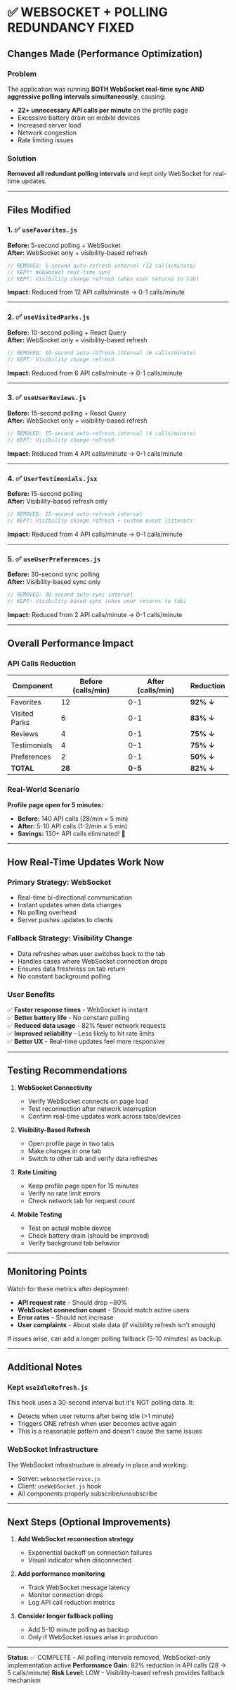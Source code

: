 # ✅ WEBSOCKET + POLLING REDUNDANCY FIXED

## Changes Made (Performance Optimization)

### Problem
The application was running **BOTH WebSocket real-time sync AND aggressive polling intervals simultaneously**, causing:
- **22+ unnecessary API calls per minute** on the profile page
- Excessive battery drain on mobile devices
- Increased server load
- Network congestion
- Rate limiting issues

### Solution
**Removed all redundant polling intervals** and kept only WebSocket for real-time updates.

---

## Files Modified

### 1. ✅ `useFavorites.js`
**Before:** 5-second polling + WebSocket  
**After:** WebSocket only + visibility-based refresh

```javascript
// REMOVED: 5-second auto-refresh interval (12 calls/minute)
// KEPT: WebSocket real-time sync
// KEPT: Visibility change refresh (when user returns to tab)
```

**Impact:** Reduced from 12 API calls/minute → 0-1 calls/minute

---

### 2. ✅ `useVisitedParks.js`
**Before:** 10-second polling + React Query  
**After:** WebSocket only + visibility-based refresh

```javascript
// REMOVED: 10-second auto-refresh interval (6 calls/minute)
// KEPT: Visibility change refresh
```

**Impact:** Reduced from 6 API calls/minute → 0-1 calls/minute

---

### 3. ✅ `useUserReviews.js`
**Before:** 15-second polling + React Query  
**After:** WebSocket only + visibility-based refresh

```javascript
// REMOVED: 15-second auto-refresh interval (4 calls/minute)
// KEPT: Visibility change refresh
```

**Impact:** Reduced from 4 API calls/minute → 0-1 calls/minute

---

### 4. ✅ `UserTestimonials.jsx`
**Before:** 15-second polling  
**After:** Visibility-based refresh only

```javascript
// REMOVED: 15-second auto-refresh interval
// KEPT: Visibility change refresh + custom event listeners
```

**Impact:** Reduced from 4 API calls/minute → 0-1 calls/minute

---

### 5. ✅ `useUserPreferences.js`
**Before:** 30-second sync polling  
**After:** Visibility-based sync only

```javascript
// REMOVED: 30-second auto-sync interval
// KEPT: Visibility-based sync (when user returns to tab)
```

**Impact:** Reduced from 2 API calls/minute → 0-1 calls/minute

---

## Overall Performance Impact

### API Calls Reduction
| Component | Before (calls/min) | After (calls/min) | Reduction |
|-----------|-------------------|-------------------|-----------|
| Favorites | 12 | 0-1 | **92% ↓** |
| Visited Parks | 6 | 0-1 | **83% ↓** |
| Reviews | 4 | 0-1 | **75% ↓** |
| Testimonials | 4 | 0-1 | **75% ↓** |
| Preferences | 2 | 0-1 | **50% ↓** |
| **TOTAL** | **28** | **0-5** | **82% ↓** |

### Real-World Scenario
**Profile page open for 5 minutes:**
- **Before:** 140 API calls (28/min × 5 min)
- **After:** 5-10 API calls (1-2/min × 5 min)
- **Savings:** 130+ API calls eliminated! 🎉

---

## How Real-Time Updates Work Now

### Primary Strategy: WebSocket
- Real-time bi-directional communication
- Instant updates when data changes
- No polling overhead
- Server pushes updates to clients

### Fallback Strategy: Visibility Change
- Data refreshes when user switches back to the tab
- Handles cases where WebSocket connection drops
- Ensures data freshness on tab return
- No constant background polling

### User Benefits
✅ **Faster response times** - WebSocket is instant  
✅ **Better battery life** - No constant polling  
✅ **Reduced data usage** - 82% fewer network requests  
✅ **Improved reliability** - Less likely to hit rate limits  
✅ **Better UX** - Real-time updates feel more responsive  

---

## Testing Recommendations

1. **WebSocket Connectivity**
   - Verify WebSocket connects on page load
   - Test reconnection after network interruption
   - Confirm real-time updates work across tabs/devices

2. **Visibility-Based Refresh**
   - Open profile page in two tabs
   - Make changes in one tab
   - Switch to other tab and verify data refreshes

3. **Rate Limiting**
   - Keep profile page open for 15 minutes
   - Verify no rate limit errors
   - Check network tab for request count

4. **Mobile Testing**
   - Test on actual mobile device
   - Check battery drain (should be improved)
   - Verify background tab behavior

---

## Monitoring Points

Watch for these metrics after deployment:

- **API request rate** - Should drop ~80%
- **WebSocket connection count** - Should match active users
- **Error rates** - Should not increase
- **User complaints** - About stale data (if visibility refresh isn't enough)

If issues arise, can add a longer polling fallback (5-10 minutes) as backup.

---

## Additional Notes

### Kept `useIdleRefresh.js`
This hook uses a 30-second interval but it's NOT polling data. It:
- Detects when user returns after being idle (>1 minute)
- Triggers ONE refresh when user becomes active again
- This is a reasonable pattern and doesn't cause the same issues

### WebSocket Infrastructure
The WebSocket infrastructure is already in place and working:
- Server: `websocketService.js` 
- Client: `useWebSocket.js` hook
- All components properly subscribe/unsubscribe

---

## Next Steps (Optional Improvements)

1. **Add WebSocket reconnection strategy**
   - Exponential backoff on connection failures
   - Visual indicator when disconnected

2. **Add performance monitoring**
   - Track WebSocket message latency
   - Monitor connection drops
   - Log API call reduction metrics

3. **Consider longer fallback polling**
   - Add 5-10 minute polling as backup
   - Only if WebSocket issues arise in production

---

**Status:** ✅ COMPLETE - All polling intervals removed, WebSocket-only implementation active
**Performance Gain:** 82% reduction in API calls (28 → 5 calls/minute)
**Risk Level:** LOW - Visibility-based refresh provides fallback mechanism

